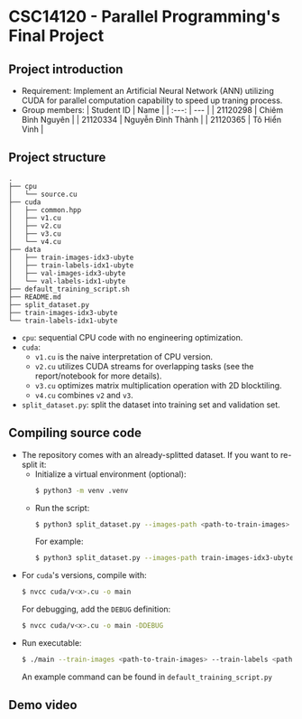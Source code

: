 # CSC14120 - Parallel Programming's Final Project

## Project introduction
- Requirement: Implement an Artificial Neural Network (ANN) utilizing CUDA for parallel computation capability to speed up traning process.
- Group members:
    | Student ID | Name |
    | :---: | --- |
    | 21120298 | Chiêm Bỉnh Nguyên |
    | 21120334 | Nguyễn Đình Thành |
    | 21120365 | Tô Hiển Vinh |

## Project structure
```
.
├── cpu
│   └── source.cu
├── cuda
│   ├── common.hpp
│   ├── v1.cu
│   ├── v2.cu
│   ├── v3.cu
│   └── v4.cu
├── data
│   ├── train-images-idx3-ubyte
│   ├── train-labels-idx1-ubyte
│   ├── val-images-idx3-ubyte
│   └── val-labels-idx1-ubyte
├── default_training_script.sh
├── README.md
├── split_dataset.py
├── train-images-idx3-ubyte
└── train-labels-idx1-ubyte
```
- `cpu`: sequential CPU code with no engineering optimization.
- `cuda`:
  - `v1.cu` is the naive interpretation of CPU version.
  - `v2.cu` utilizes CUDA streams for overlapping tasks (see the report/notebook for more details).
  - `v3.cu` optimizes matrix multiplication operation with 2D blocktiling.
  - `v4.cu` combines `v2` and `v3`.
- `split_dataset.py`: split the dataset into training set and validation set.

## Compiling source code
- The repository comes with an already-splitted dataset. If you want to re-split it:
  - Initialize a virtual environment (optional):
    ```bash
    $ python3 -m venv .venv
    ```
  - Run the script:
    ```bash
    $ python3 split_dataset.py --images-path <path-to-train-images> --labels-path <path-to-train-labels> --output-dir <output-directory path>
    ```
    For example:
    ```bash
    $ python3 split_dataset.py --images-path train-images-idx3-ubyte --labels-path train-labels-idx1-ubyte --output-dir data
    ```
- For `cuda`'s versions, compile with:
    ```bash
    $ nvcc cuda/v<x>.cu -o main
    ```
    For debugging, add the `DEBUG` definition:
    ```bash
    $ nvcc cuda/v<x>.cu -o main -DDEBUG
    ```
- Run executable:
    ```bash
    $ ./main --train-images <path-to-train-images> --train-labels <path-to-train-labels> --val-images <path-to-validation-images> --val-labels <path-to-validation-labels> --save-checkpoint <path-to-save-model-weights> --num-epochs <number-of-training-epochs>
    ```
    An example command can be found in `default_training_script.py`

## Demo video